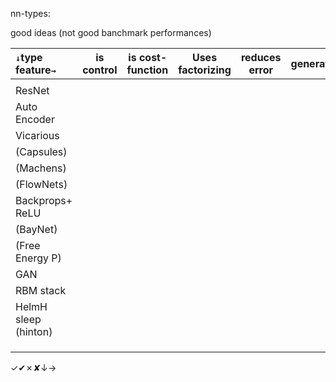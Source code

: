 nn-types:

good ideas (not good banchmark performances)


|`↓`type feature`→`| is control | is cost-function | Uses factorizing| reduces error | generative | PP's δ | PP's weights | recoder | is generative |prob/Bayes |
|:--------------------|----|-----|-----|----|----|----|----|----|----|----|
|                     |    |     |     |    |    |    |    |    |    |    |
| ResNet              |    |     |     |    |    |    |    |    |    |    |
| Auto Encoder        |    |     |     |    |    |    |    |    |    |    |
| Vicarious           |    |     |     |    |    |    |    |    |    |    |
| (Capsules)          |    |     |     |    |    |    |    |    |    |    |
| (Machens)           |    |     |     |    |    |    |    |    |    |    |
| (FlowNets)          |    |     |     |    |    |    |    |    |    |    |
| Backprops+<br/>ReLU      |    |     |     |    |    |    |    |    |    |    |
| (BayNet)            |    |     |     |    |    |    |    |    |    |    |
| (Free Energy P)     |    |     |     |    |    |    |    |    |    |    |
| GAN                 |    |     |     |    |    |    |    |    |    |    |
| RBM stack           |    |     |     |    |    |    |    |    |    |    |
| HelmH sleep (hinton)      |    |     |     |    |    |    |    |    |    |    |
|                     |    |     |     |    |    |    |    |    |    |    |
|                     |    |     |     |    |    |    |    |    |    |    |
|                     |    |     |     |    |    |    |    |    |    |    |

✓✔︎✗✘↓→
